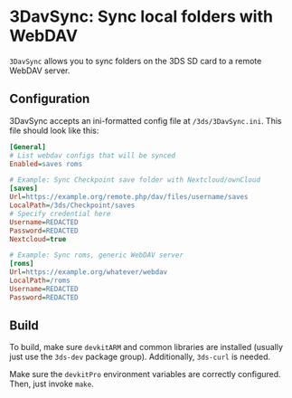 # 3DavSync: Sync local folders with WebDAV
`3DavSync` allows you to sync folders on the 3DS SD card to a remote WebDAV server.

## Configuration
3DavSync accepts an ini-formatted config file at `/3ds/3DavSync.ini`. This file should look like this:

```ini
[General]
# List webdav configs that will be synced
Enabled=saves roms

# Example: Sync Checkpoint save folder with Nextcloud/ownCloud
[saves]
Url=https://example.org/remote.php/dav/files/username/saves
LocalPath=/3ds/Checkpoint/saves
# Specify credential here
Username=REDACTED
Password=REDACTED
Nextcloud=true

# Example: Sync roms, generic WebDAV server
[roms]
Url=https://example.org/whatever/webdav
LocalPath=/roms
Username=REDACTED
Password=REDACTED
```

## Build
To build, make sure `devkitARM` and common libraries are installed (usually just use the `3ds-dev` package group). Additionally, `3ds-curl` is needed.

Make sure the `devkitPro` environment variables are correctly configured. Then, just invoke `make`.
